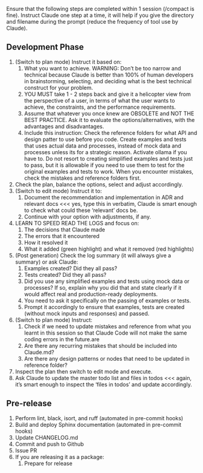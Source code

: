 Ensure that the following steps are completed within 1 session (/compact is fine). 
Instruct Claude one step at a time, it will help if you give the directory and filename during the prompt (reduce the frequency of tool use by Claude).

## Development Phase
1. (Switch to plan mode) Instruct it based on:
    1. What you want to achieve. WARNING: Don’t be too narrow and technical because Claude is better than 100% of human developers in brainstorming, selecting, and deciding what is the best technical construct for your problem. 
    2. YOU MUST take 1 - 2 steps back and give it a helicopter view from the perspective of a user, in terms of what the user wants to achieve, the constraints, and the performance requirements. 
    3. Assume that whatever you once knew are OBSOLETE and NOT THE BEST PRACTICE. Ask it to evaluate the options/alternatives, with the advantages and disadvantages.
    4. Include this instruction: Check the reference folders for what API and design patter to use before you code. Create examples and tests that uses actual data and processes, instead of mock data and processes unless its for a strategic reason. Activate ollama if you have to. Do not resort to creating simplified examples and tests just to pass, but it is allowable if you need to use them to test for the original examples and tests to work. When you encounter mistakes, check the mistakes and reference folders first.
2. Check the plan, balance the options, select and adjust accordingly. 
3. (Switch to edit mode) Instruct it to:
    1. Document the recommendation and implementation in ADR and relevant docs <<< yes, type this in verbatim, Claude is smart enough to check what could these ‘relevant’ docs be.
    2. Continue with your option with adjustments, if any.
4. LEARN TO SPEED READ THE LOGS and focus on:
    1. The decisions that Claude made
    2. The errors that it encountered
    3. How it resolved it
    4. What it added (green highlight) and what it removed (red highlights)
5. (Post generation) Check the log summary (it will always give a summary) or ask Claude:
    1. Examples created? Did they all pass?
    2. Tests created? Did they all pass?
    3. Did you use any simplified examples and tests using mock data or processes? If so, explain why you did that and state clearly if it would affect real and production-ready deployments.
    4. You need to ask it specifically on the passing of examples or tests.
    5. Prompt it accordingly to ensure that examples, tests are created (without mock inputs and responses) and passed.
6. (Switch to plan mode) Instruct:
    1. Check if we need to update mistakes and reference from what you learnt in this session so that Claude Code will not make the same coding errors in the future.are 
    2. Are there any recurring mistakes that should be included into Claude.md?
    3. Are there any design patterns or nodes that need to be updated in reference folder?
7. Inspect the plan then switch to edit mode and execute.
8. Ask Claude to update the master todo list and files in todos <<< again, it’s smart enough to inspect the ‘files in todos’ and update accordingly.

## Pre-release
1. Perform lint, black, isort, and ruff (automated in pre-commit hooks)
2. Build and deploy Sphinx documentation (automated in pre-commit hooks)
3. Update CHANGELOG.md
4. Commit and push to Github
5. Issue PR
6. If you are releasing it as a package:
    1. Prepare for release